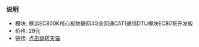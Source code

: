 ### 说明
* 模块: 移远EC800K核心板物联网4G全网通CAT1通信DTU模块EC801E开发板
* 价格: 29元
* 链接: [点击跳转天猫](https://detail.tmall.com/item.htm?_u=l260r0ib5ad5&id=748185003947&spm=a1z09.2.0.0.65502e8dMHDMhX)